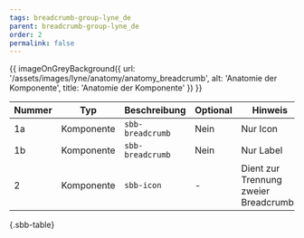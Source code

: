 ```yaml
---
tags: breadcrumb-group-lyne_de
parent: breadcrumb-group-lyne_de
order: 2
permalink: false
---
```


{{ imageOnGreyBackground({
  url: '/assets/images/lyne/anatomy/anatomy_breadcrumb',
  alt: 'Anatomie der Komponente',
  title: 'Anatomie der Komponente'
}) }}


<sbb-table-wrapper>

|Nummer|Typ|Beschreibung|Optional|Hinweis|
|------|---|------------|--------|-------|
|1a|Komponente|`sbb-breadcrumb`|Nein|Nur Icon|
|1b|Komponente|`sbb-breadcrumb`|Nein|Nur Label|
|2|Komponente|`sbb-icon`|-|Dient zur Trennung zweier Breadcrumbs|


{.sbb-table}

</sbb-table-wrapper>
